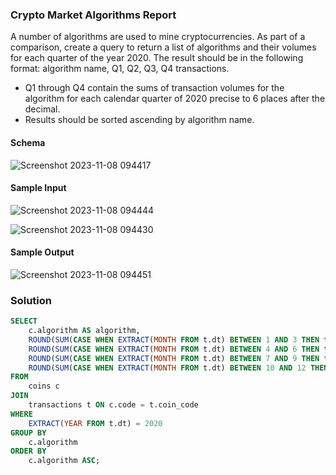 ### Crypto Market Algorithms Report

A number of algorithms are used to mine cryptocurrencies. As part of a comparison, create a query to return a list of algorithms and their volumes for each quarter of the year 2020.
The result should be in the following format: algorithm name, Q1, Q2, Q3, Q4 transactions.

- Q1 through Q4 contain the sums of transaction volumes for the algorithm for each calendar quarter of 2020 precise to 6 places after the decimal.
- Results should be sorted ascending by algorithm name.

#### Schema
![Screenshot 2023-11-08 094417](https://github.com/Pluto0104/hackerrank-certification-solutions-using-javascript/assets/136573674/f239279d-1788-44fc-98fa-0a10b3936715)

#### Sample Input
![Screenshot 2023-11-08 094444](https://github.com/Pluto0104/hackerrank-certification-solutions-using-javascript/assets/136573674/21497813-ab25-4456-a8d3-b0eec7b2cc23)

![Screenshot 2023-11-08 094430](https://github.com/Pluto0104/hackerrank-certification-solutions-using-javascript/assets/136573674/18bf097d-5d03-4e77-87ba-d3a3660084c3)

#### Sample Output
![Screenshot 2023-11-08 094451](https://github.com/Pluto0104/hackerrank-certification-solutions-using-javascript/assets/136573674/796cad65-260d-40e5-944f-f98dbaa50210)

### Solution

```sql
SELECT
    c.algorithm AS algorithm,
    ROUND(SUM(CASE WHEN EXTRACT(MONTH FROM t.dt) BETWEEN 1 AND 3 THEN t.volume ELSE 0 END), 6) AS transaction_Q1,
    ROUND(SUM(CASE WHEN EXTRACT(MONTH FROM t.dt) BETWEEN 4 AND 6 THEN t.volume ELSE 0 END), 6) AS transaction_Q2,
    ROUND(SUM(CASE WHEN EXTRACT(MONTH FROM t.dt) BETWEEN 7 AND 9 THEN t.volume ELSE 0 END), 6) AS transaction_Q3,
    ROUND(SUM(CASE WHEN EXTRACT(MONTH FROM t.dt) BETWEEN 10 AND 12 THEN t.volume ELSE 0 END), 6) AS transaction_Q4
FROM
    coins c
JOIN
    transactions t ON c.code = t.coin_code
WHERE
    EXTRACT(YEAR FROM t.dt) = 2020
GROUP BY
    c.algorithm
ORDER BY
    c.algorithm ASC;
```
